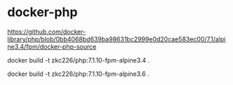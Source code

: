 # docker-php


https://github.com/docker-library/php/blob/0bb4068bd639ba98631bc2999e0d20cae583ec00/7.1/alpine3.4/fpm/docker-php-source

docker build -t zkc226/php:7.1.10-fpm-alpine3.4 .

docker build -t zkc226/php:7.1.10-fpm-alpine3.6 .